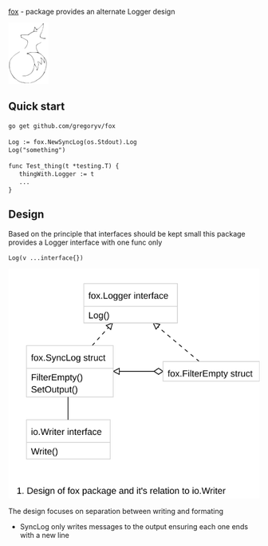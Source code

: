 [fox](https://godoc.org/github.com/gregoryv/fox) - package provides an alternate Logger design

![fox logo](doc/logo-small.png)

## Quick start

    go get github.com/gregoryv/fox

    Log := fox.NewSyncLog(os.Stdout).Log
	Log("something")

	func Test_thing(t *testing.T) {
	   thingWith.Logger := t
	   ...
	}

## Design

Based on the principle that interfaces should be kept small this package
provides a Logger interface with one func only

    Log(v ...interface{})

![design overview](doc/design_overview.svg)

The design focuses on separation between writing and formating

- SyncLog only writes messages to the output ensuring each one ends with a new line
